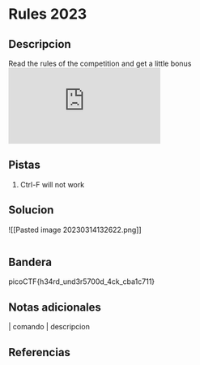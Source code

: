 
# Rules 2023

## Descripcion

Read the rules of the competition and get a little bonus![Rules](https://picoctf.org/competitions/2023-spring-rules.html)

## Pistas

1. Ctrl-F will not work

## Solucion
![[Pasted image 20230314132622.png]]
```bash()
```

## Bandera

picoCTF{h34rd_und3r5700d_4ck_cba1c711}

## Notas adicionales

| comando | descripcion

## Referencias
